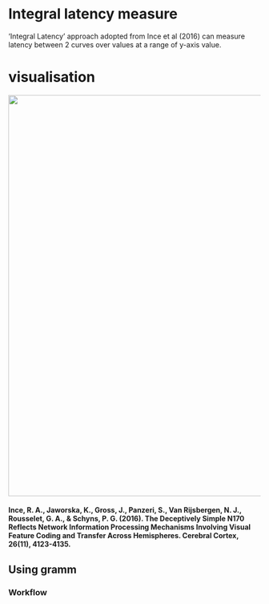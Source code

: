 # Integral latency measure 
 ‘Integral Latency’ approach adopted from Ince et al (2016) can measure latency between 2 curves over values at a range of y-axis value. 
 

# visualisation
<img src="/Integral_Latency/IntergralLatency_example.png" alt="" width="800">



#### Ince, R. A., Jaworska, K., Gross, J., Panzeri, S., Van Rijsbergen, N. J., Rousselet, G. A., & Schyns, P. G. (2016). The Deceptively Simple N170 Reflects Network Information Processing Mechanisms Involving Visual Feature Coding and Transfer Across Hemispheres. Cerebral Cortex, 26(11), 4123-4135.

## Using gramm ##

### Workflow ###
